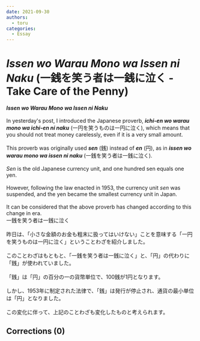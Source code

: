 ```yaml
---
date: 2021-09-30
authors:
  - toru
categories:
  - Essay
---
```


<h1 id="subject_show"><strong><em>Issen wo Warau Mono wa Issen ni Naku</strong></em> (一銭を笑う者は一銭に泣く - Take Care of the Penny)</h1>
<div class="date" hidden>Sep 30, 2021 18:19</div>
<div id="post"><div id="body_show_ori">
<strong><em>Issen wo Warau Mono wa Issen ni Naku</strong></em><br/><br/>In yesterday's post, I introduced the Japanese proverb, <strong><em>ichi-en wo warau mono wa ichi-en ni naku</em></strong> (一円を笑うものは一円に泣く), which means that you should not treat money carelessly, even if it is a very small amount.<br/><br/>This proverb was originally used <strong><em>sen</em></strong> (銭) instead of <strong><em>en</em></strong> (円), as in <strong><em>issen wo warau mono wa issen ni naku</em></strong> (一銭を笑う者は一銭に泣く).<br/><br/><em>Sen</em> is the old Japanese currency unit, and one hundred sen equals one yen.<br/><br/>However, following the law enacted in 1953, the currency unit <em>sen</em> was suspended, and the yen became the smallest currency unit in Japan.<br/><br/>It can be considered that the above proverb has changed according to this change in era.
</div></div>

<!-- more -->

<div id="post_ja"><div id="body_show_mo">
一銭を笑う者は一銭に泣く<br/><br/>昨日は、「小さな金額のお金も粗末に扱ってはいけない」ことを意味する「一円を笑うものは一円に泣く」ということわざを紹介しました。<br/><br/>このことわざはもともと、「一銭を笑う者は一銭に泣く」と、「円」の代わりに「銭」が使われていました。<br/><br/>「銭」は「円」の百分の一の貨幣単位で、100銭が1円となります。<br/><br/>しかし、1953年に制定された法律で、「銭」は発行が停止され、通貨の最小単位は「円」となりました。<br/><br/>この変化に伴って、上記のことわざも変化したものと考えられます。
</div></div>

## Corrections (0)
